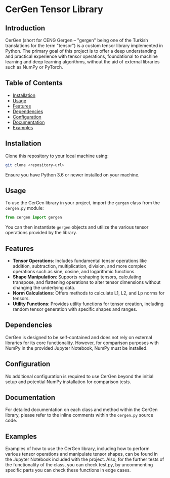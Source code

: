 
# CerGen Tensor Library

## Introduction

CerGen (short for CENG Gergen – "gergen" being one of the Turkish translations for the term "tensor") is a custom tensor library implemented in Python. The primary goal of this project is to offer a deep understanding and practical experience with tensor operations, foundational to machine learning and deep learning algorithms, without the aid of external libraries such as NumPy or PyTorch.

## Table of Contents

- [Installation](#installation)
- [Usage](#usage)
- [Features](#features)
- [Dependencies](#dependencies)
- [Configuration](#configuration)
- [Documentation](#documentation)
- [Examples](#examples)

## Installation

Clone this repository to your local machine using:

```bash
git clone <repository-url>
```

Ensure you have Python 3.6 or newer installed on your machine.

## Usage

To use the CerGen library in your project, import the `gergen` class from the `cergen.py` module:

```python
from cergen import gergen
```

You can then instantiate `gergen` objects and utilize the various tensor operations provided by the library.

## Features

- **Tensor Operations**: Includes fundamental tensor operations like addition, subtraction, multiplication, division, and more complex operations such as sine, cosine, and logarithmic functions.
- **Shape Manipulation**: Supports reshaping tensors, calculating transpose, and flattening operations to alter tensor dimensions without changing the underlying data.
- **Norm Calculations**: Offers methods to calculate L1, L2, and Lp norms for tensors.
- **Utility Functions**: Provides utility functions for tensor creation, including random tensor generation with specific shapes and ranges.

## Dependencies

CerGen is designed to be self-contained and does not rely on external libraries for its core functionality. However, for comparison purposes with NumPy in the provided Jupyter Notebook, NumPy must be installed.

## Configuration

No additional configuration is required to use CerGen beyond the initial setup and potential NumPy installation for comparison tests.

## Documentation

For detailed documentation on each class and method within the CerGen library, please refer to the inline comments within the `cergen.py` source code.

## Examples

Examples of how to use the CerGen library, including how to perform various tensor operations and manipulate tensor shapes, can be found in the Jupyter Notebook included with the project. Also, for the further tests of the functionality of the class, you can check test.py, by uncommenting specific parts you can check these functions in edge cases.
